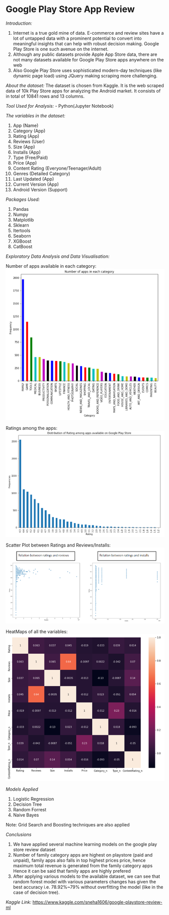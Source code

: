 # Google Play Store App Review

*Introduction:*

1) Internet is a true gold mine of data. E-commerce and review sites have a lot of untapped data with a prominent potential to convert into meaningful insights that can help with robust decision making.
Google Play Store is one such avenue on the internet.
2) Although any public datasets provide Apple App Store data, there are not many datasets available for Google Play Store apps anywhere on the web
3) Also Google Play Store uses sophisticated modern-day techniques (like dynamic page load) using JQuery making scraping more challenging.

*About the dataset:* The dataset is chosen from Kaggle. It is the web scraped data of 10k Play Store apps for analyzing the Android market. It consists of in total of 10841 rows and 13 columns.

*Tool Used for Analysis:* - Python(Jupyter Notebook)

*The variables in the dataset:*
1) App (Name)
2) Category (App)
3) Rating (App)
4) Reviews (User)
5) Size (App)
6) Installs (App)
7) Type (Free/Paid)
8) Price (App)
9) Content Rating (Everyone/Teenager/Adult)
10) Genres (Detailed Category)
11) Last Updated (App)
12) Current Version (App)
13) Android Version (Support)


*Packages Used:*
1) Pandas
2) Numpy
3) Matplotlib
4) Sklearn
5) Itertools
6) Seaborn
7) XGBoost
8) CatBoost

*Exploratory Data Analysis and Data Visualisation:*

Number of apps available in each category:
![](https://github.com/sneha1606/GooglePlayStore/blob/main/Visualisation/Number%20of%20Apps%20in%20Each%20Category.PNG)

Ratings among the apps:
![](https://github.com/sneha1606/GooglePlayStore/blob/main/Visualisation/Rating%20among%20various%20apps.PNG)

Scatter Plot between Ratings and Reviews/Installs:
![](https://github.com/sneha1606/GooglePlayStore/blob/main/Visualisation/Image3.PNG)

HeatMaps of all the variables:
![](https://github.com/sneha1606/GooglePlayStore/blob/main/Visualisation/Heatmap.PNG)

*Models Applied*
1) Logistic Regression
2) Decision Tree
3) Random Forrest
4) Naive Bayes

Note: Grid Search and Boosting techniques are also applied


*Conclusions*
1. We have applied several machine learning models on the google play store review dataset
2. Number of family category apps are highest on playstore (paid and unpaid), family apps also falls in top highest prices price, hence maximum total revenue is generated from the family category apps
Hence it can be said that family apps are highly prefered
3. After applying various models to the available dataset, we can see that random forest model with various parameters changes has given the best accuracy i.e. 78.92%~79% without overfitting the model (like in the case of decision tree).

*Kaggle Link:* https://www.kaggle.com/sneha1606/google-playstore-review-ml
